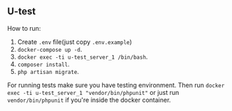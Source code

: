 ## U-test
How to run:
1. Create `.env` file(just copy `.env.example`)
2. `docker-compose up -d`.
3. `docker exec -ti u-test_server_1 /bin/bash`.
4. `composer install`.
5. `php artisan migrate`.

For running tests make sure you have testing environment. 
Then run `docker exec -ti u-test_server_1 "vendor/bin/phpunit"` or just run `vendor/bin/phpunit` if you're inside the docker container.
